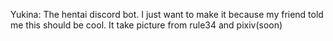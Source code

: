 Yukina: The hentai discord bot.
I just want to make it because my friend told me this should be cool.
It take picture from rule34 and pixiv(soon)


